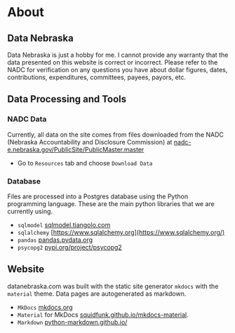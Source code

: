 # About

## Data Nebraska

Data Nebraska is just a hobby for me.  I cannot provide any warranty that the data presented on this website is correct or incorrect. Please refer to the NADC for verification on any questions you have about dollar figures, dates, contributions, expenditures, committees, payees, payors, etc.

## Data Processing and Tools

### NADC Data

Currently, all data on the site comes from files downloaded from the NADC (Nebraska Accountability and Disclosure Commission) at [nadc-e.nebraska.gov/PublicSite/PublicMaster.master](https://nadc-e.nebraska.gov/PublicSite/PublicMaster.master)

- Go to `Resources` tab and choose `Download Data`

### Database
Files are processed into a Postgres database using the Python programming language.
These are the main python libraries that we are currently using.

- `sqlmodel` [sqlmodel.tiangolo.com](https://sqlmodel.tiangolo.com/)
- `sqlalchemy` [https://www.sqlalchemy.org](https://www.sqlalchemy.org/)
- `pandas` [pandas.pydata.org](https://pandas.pydata.org/)
- `psycopg2` [pypi.org/project/psycopg2](https://pypi.org/project/psycopg2/)

## Website

datanebraska.com was built with the static site generator `mkdocs` with the `material` theme. Data pages are autogenerated as markdown. 

- `MkDocs` [mkdocs.org](https://www.mkdocs.org/)
- `Material` for MkDocs [squidfunk.github.io/mkdocs-material](https://squidfunk.github.io/mkdocs-material).  
- `Markdown` [python-markdown.github.io/](https://python-markdown.github.io/)

